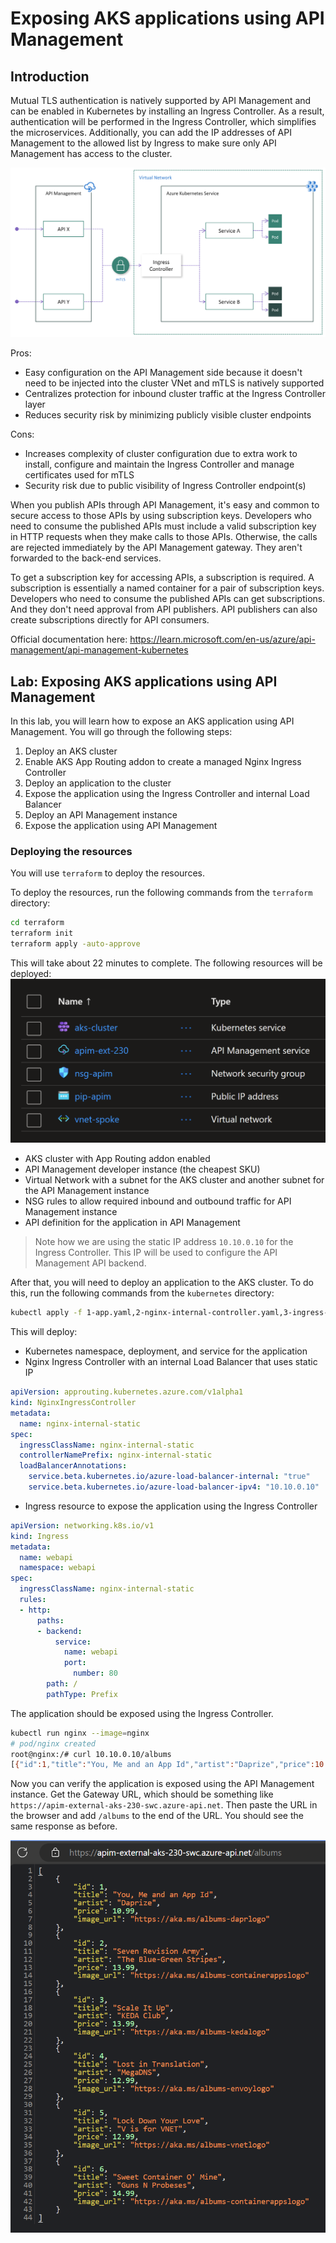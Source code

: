 # Exposing AKS applications using API Management

## Introduction

Mutual TLS authentication is natively supported by API Management and can be enabled in Kubernetes by installing an Ingress Controller. As a result, authentication will be performed in the Ingress Controller, which simplifies the microservices. Additionally, you can add the IP addresses of API Management to the allowed list by Ingress to make sure only API Management has access to the cluster.

![architecture](images/architecture.png)

Pros:

- Easy configuration on the API Management side because it doesn't need to be injected into the cluster VNet and mTLS is natively supported
- Centralizes protection for inbound cluster traffic at the Ingress Controller layer
- Reduces security risk by minimizing publicly visible cluster endpoints

Cons:

- Increases complexity of cluster configuration due to extra work to install, configure and maintain the Ingress Controller and manage certificates used for mTLS
- Security risk due to public visibility of Ingress Controller endpoint(s)

When you publish APIs through API Management, it's easy and common to secure access to those APIs by using subscription keys. Developers who need to consume the published APIs must include a valid subscription key in HTTP requests when they make calls to those APIs. Otherwise, the calls are rejected immediately by the API Management gateway. They aren't forwarded to the back-end services.

To get a subscription key for accessing APIs, a subscription is required. A subscription is essentially a named container for a pair of subscription keys. Developers who need to consume the published APIs can get subscriptions. And they don't need approval from API publishers. API publishers can also create subscriptions directly for API consumers.

Official documentation here: https://learn.microsoft.com/en-us/azure/api-management/api-management-kubernetes

## Lab: Exposing AKS applications using API Management

In this lab, you will learn how to expose an AKS application using API Management. You will go through the following steps:

1. Deploy an AKS cluster
2. Enable AKS App Routing addon to create a managed Nginx Ingress Controller
3. Deploy an application to the cluster
4. Expose the application using the Ingress Controller and internal Load Balancer
5. Deploy an API Management instance
6. Expose the application using API Management

### Deploying the resources

You will use `terraform` to deploy the resources.

To deploy the resources, run the following commands from the `terraform` directory:

```sh
cd terraform
terraform init
terraform apply -auto-approve
```

This will take about 22 minutes to complete.
The following resources will be deployed: ![](images/resources.png)

- AKS cluster with App Routing addon enabled
- API Management developer instance (the cheapest SKU)
- Virtual Network with a subnet for the AKS cluster and another subnet for the API Management instance
- NSG rules to allow required inbound and outbound traffic for API Management instance
- API definition for the application in API Management

> Note how we are using the static IP address `10.10.0.10` for the Ingress Controller. This IP will be used to configure the API Management API backend.

After that, you will need to deploy an application to the AKS cluster. To do this, run the following commands from the `kubernetes` directory:

```sh
kubectl apply -f 1-app.yaml,2-nginx-internal-controller.yaml,3-ingress-internal.yaml
```

This will deploy:
- Kubernetes namespace, deployment, and service for the application
- Nginx Ingress Controller with an internal Load Balancer that uses static IP

```yaml
apiVersion: approuting.kubernetes.azure.com/v1alpha1
kind: NginxIngressController
metadata:
  name: nginx-internal-static
spec:
  ingressClassName: nginx-internal-static
  controllerNamePrefix: nginx-internal-static
  loadBalancerAnnotations: 
    service.beta.kubernetes.io/azure-load-balancer-internal: "true"
    service.beta.kubernetes.io/azure-load-balancer-ipv4: "10.10.0.10"
```

- Ingress resource to expose the application using the Ingress Controller

```yaml
apiVersion: networking.k8s.io/v1
kind: Ingress
metadata:
  name: webapi
  namespace: webapi
spec:
  ingressClassName: nginx-internal-static
  rules:
  - http:
      paths:
      - backend:
          service:
            name: webapi
            port:
              number: 80
        path: /
        pathType: Prefix
```

The application should be exposed using the Ingress Controller.

```sh
kubectl run nginx --image=nginx
# pod/nginx created
root@nginx:/# curl 10.10.0.10/albums
[{"id":1,"title":"You, Me and an App Id","artist":"Daprize","price":10.99,"image_url":"https://aka.ms/albums-daprlogo"},{"id":2,"title":"Seven Revision Army","artist":"The Blue-Green Stripes","price":13.99,"image_url":"https://aka.ms/albums-containerappslogo"},{"id":3,"title":"Scale It Up","artist":"KEDA Club","price":13.99,"image_url":"https://aka.ms/albums-kedalogo"},{"id":4,"title":"Lost in Translation","artist":"MegaDNS","price":12.99,"image_url":"https://aka.ms/albums-envoylogo"},{"id":5,"title":"Lock Down Your Love","artist":"V is for VNET","price":12.99,"image_url":"https://aka.ms/albums-vnetlogo"},{"id":6,"title":"Sweet Container O' Mine","artist":"Guns N Probeses","price":14.99,"image_url":"https://aka.ms/albums-containerappslogo"}]
```

Now you can verify the application is exposed using the API Management instance.
Get the Gateway URL, which should be something like `https://apim-external-aks-230-swc.azure-api.net`.
Then paste the URL in the browser and add `/albums` to the end of the URL. You should see the same response as before.

![apim](images/webapi.png)